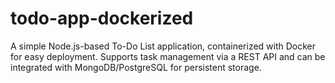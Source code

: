# todo-app-dockerized
A simple Node.js-based To-Do List application, containerized with Docker for easy deployment. Supports task management via a REST API and can be integrated with MongoDB/PostgreSQL for persistent storage.
